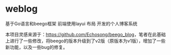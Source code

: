 # weblog

基于Go语言和beego框架 前端使用layui 布局 开发的个人博客系统

本项目灵感来源于：<https://github.com/Echosong/beego_blog>，笔者在此基础上进行了一些修改，将beego的版本升级到了v2版（原版本为v1版），增加了一些新功能，以及一些bug的修复。

